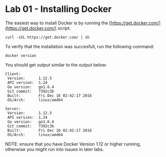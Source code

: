 # Lab 01 - Installing Docker

The easiest way to install Docker is by running the [https://get.docker.com/](https://get.docker.com/) script:

```
curl -sSL https://get.docker.com/ | sh
```

To verify that the installation was succesfull, run the following command:

```
docker version
```

You should get output similar to the output below:

```
Client:
 Version:      1.12.5
 API version:  1.24
 Go version:   go1.6.4
 Git commit:   7392c3b
 Built:        Fri Dec 16 02:42:17 2016
 OS/Arch:      linux/amd64

Server:
 Version:      1.12.5
 API version:  1.24
 Go version:   go1.6.4
 Git commit:   7392c3b
 Built:        Fri Dec 16 02:42:17 2016
 OS/Arch:      linux/amd64
```

NOTE: ensure that you have Docker Version 1.12 or higher running, otherwise you might run into issues in later labs.

